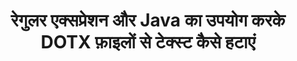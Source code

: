 ---
############################# Static ############################
layout: "auto-gen-gist"
draft: false
path: "hi/redaction/java/regex/dotx"
otherformats: CSV DOC DOCM DOCX DOT DOTM PDF POT POTM PPS PPSM PPSX PPT PPTM PPTX RTF XLS XLSM XLSX XLT XLTM XLTX  

############################# Head ############################
head_title: "Java में रेगुलर एक्सप्रेशन के माध्यम से टेक्स्ट को संपादित करें DOTX"
head_description: "GroupDocs.Redaction की Java एपीआई डेवलपर्स को PDF DOC DOCX RTF XLSX सीएसवी PPT PPTX से टेक्स्ट को संशोधित करने और Java में नियमित अभिव्यक्तियों का उपयोग करके छवियों को संपादित करने में सक्षम बनाती है।"

############################# Header ############################
title: "रेगुलर एक्सप्रेशन और Java का उपयोग करके DOTX फ़ाइलों से टेक्स्ट कैसे हटाएं"
description: "GroupDocs.Redaction की Java एपीआई नियमित अभिव्यक्तियों का उपयोग करके वर्ड प्रोसेसिंग दस्तावेजों, वर्कशीट, प्रस्तुतियों, PDF और छवियों से संवेदनशील पाठ को संशोधित करने, छिपाने या हटाने की अनुमति देती है।"

################### SubMenu/Download Button #####################
button:
    enable: true

############################# About ############################
about:
    enable: true
    title: "टेक्स्ट सेनिटाइजेशन क्या है?"
    content: |
        टेक्स्ट रिडेक्शन या सेनिटाइजेशन डिजिटल दस्तावेज़ों से गोपनीय या अवांछित पाठ या जानकारी को हटाने की प्रक्रिया है, जबकि इसमें मौजूद दस्तावेज़ या पैराग्राफ के बाकी हिस्सों को बरकरार रखा जाता है। रिडक्शन उपयोगकर्ताओं के साथ-साथ संगठन को उनकी संवेदनशील जानकारी को छुपाकर या स्थायी रूप से हटाकर सुरक्षित रखने में मदद करता है। GroupDocs.Redaction Java एपीआई का उपयोग करके उपयोगकर्ता अब वर्ड प्रोसेसिंग दस्तावेज़ों, कार्यपत्रकों, प्रस्तुतियों, PDF और रास्टर छवि फ़ाइलों से संवेदनशील पाठ को संपादित, छिपा या हटा सकते हैं। एपीआई दस्तावेजों में निजी जानकारी के संशोधन के लिए विकल्पों और तरीकों की एक विस्तृत श्रृंखला प्रदान करता है। यह नियमित अभिव्यक्तियों, पाठ्य (छूट कोड) या ग्राफिकल (रंगीन आयत) संपादनों के उपयोग और कई अन्य चीजों का उपयोग करके खोज और संपादन का समर्थन करता है। तो क्यों न इसे आज़माएं और एपीआई डाउनलोड करके अपने दस्तावेज़ संशोधन प्रक्रिया को स्वचालित करें और इसकी बुनियादी और उन्नत सुविधाओं का पता लगाएं।

############################# Steps ############################
steps:
    enable: true
    block:
    - title_left: "Java में रेगुलर एक्सप्रेशन का उपयोग करके DOTX को संशोधित करें"
      content_left: |
        GroupDocs.Redaction आपके दस्तावेज़ों से संवेदनशील या निजी प्रकृति के डेटा को आसानी से संशोधित करने की अनुमति देता है। सबसे लोकप्रिय संशोधन मामला किसी दस्तावेज़ से किसी पाठ को हटाना है। 

        नियमित अभिव्यक्ति का उपयोग करके किसी दस्तावेज़ के किसी विशेष भाग में पाठ्य संपादन लागू करने के लिए निम्नलिखित कोड का उपयोग किया जा सकता है। यह उपयोगकर्ताओं को "AA BB CCCCCC" से मेल खाते सभी नंबरों को नीले रंग के आयत से बदलने की अनुमति देता है।

      title_right: "DOTX से संवेदनशील डेटा हटाएँ"
      content_right: |
        * [Redactor](https://apireference.groupdocs.com/redaction/java/com.groupdocs.redaction/Redactor) क्लास का एक उदाहरण बनाएं और DOTX फ़ाइल अपलोड करें
        * [RegexRedaction](https://apireference.groupdocs.com/redaction/java/com.groupdocs.redaction.redactions/RegexRedaction) क्लास का एक उदाहरण बनाएं
        * RegexRedaction क्लास के ऑब्जेक्ट के साथ redactor.apply विधि को कॉल करें
        * परिवर्तनों को सहेजने के लिए redactor.save विधि को कॉल करें 

      gisthash: "6dea616a14aeeff21698dc03be62a341"
      gistfile: "रेगुलरएक्सप्रेशनरेडएक्शन.जावा"
      
    - title_left: "सिस्टम आवश्यकताएं"
      content_left: |
        GroupDocs.Redaction for Java एपीआई सभी प्रमुख प्लेटफार्मों और ऑपरेटिंग सिस्टम पर समर्थित हैं। संपूर्ण सिस्टम आवश्यकता मार्गदर्शिका के लिए, कृपया [सिस्टम आवश्यकताएं](https://docs.groupdocs.com/redaction/java/system-requirements) पर जाएं। नीचे दिए गए कोड को निष्पादित करने से पहले, कृपया सुनिश्चित करें कि आपके सिस्टम पर निम्नलिखित आवश्यक शर्तें इंस्टॉल हैं। :
        * ऑपरेटिंग सिस्टम: माइक्रोसॉफ्ट Windows, Linux, Macओएस
        * विकास पर्यावरण: नेटबीन्स, इंटेलीज आईडीईए, एक्लिप्स आदि
        * Java रनटाइम वातावरण: J2SE 6.0 और ऊपर
        * [मावेन] से GroupDocs.Redaction for Java का नवीनतम संस्करण प्राप्त करें(https://repository.groupdocs.com/webapp/#/artifacts/browse/tree/general/repo/com/groupdocs/groupdocs-redaction)
        
      title_right: "GroupDocs.Redaction का उपयोग क्यों करें"
      content_right: |
        * उपयोगकर्ताओं को कस्टम दस्तावेज़ प्रारूप और संपादन के प्रकार जोड़ने की अनुमति दें
        * संवेदनशील जानकारी को हटाने के लिए किसी अतिरिक्त सॉफ़्टवेयर की आवश्यकता नहीं है
        * पेज रेंज रेंडरिंग दस्तावेज़ को PDF के रूप में सेट करने की क्षमता
        * विभिन्न प्रकार के मेटाडेटा को संशोधित करने का आसान तरीका: लेखक का नाम, संस्करण, शीर्षक, विषय, विवरण और बहुत कुछ
        * दस्तावेज़ जानकारी निष्कर्षण - फ़ाइल प्रकार, पृष्ठ संख्या आदि।

############################# Demos ############################
demos:
    enable: true
############################# About Formats ############################
about_formats:
    enable: true
############################# More Formats ############################
more_formats:
    enable: true

############################# Back to top ###############################
back_to_top:
    enable: true
---